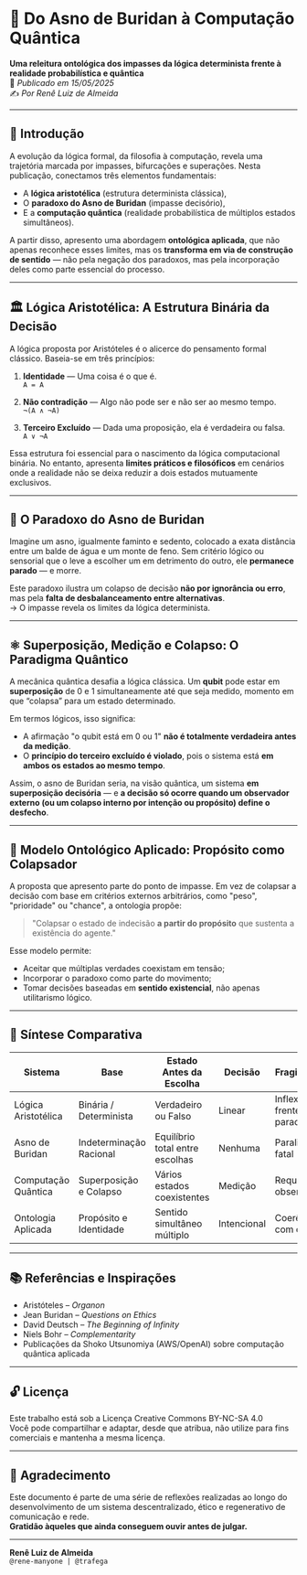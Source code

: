 # 🧠 Do Asno de Buridan à Computação Quântica
**Uma releitura ontológica dos impasses da lógica determinista frente à realidade probabilística e quântica**  
📅 _Publicado em 15/05/2025_  
✍️ _Por Renê Luiz de Almeida_

---

## 🌟 Introdução

A evolução da lógica formal, da filosofia à computação, revela uma trajetória marcada por impasses, bifurcações e superações. Nesta publicação, conectamos três elementos fundamentais:

- A **lógica aristotélica** (estrutura determinista clássica),
- O **paradoxo do Asno de Buridan** (impasse decisório),
- E a **computação quântica** (realidade probabilística de múltiplos estados simultâneos).

A partir disso, apresento uma abordagem **ontológica aplicada**, que não apenas reconhece esses limites, mas os **transforma em via de construção de sentido** — não pela negação dos paradoxos, mas pela incorporação deles como parte essencial do processo.

---

## 🏛️ Lógica Aristotélica: A Estrutura Binária da Decisão

A lógica proposta por Aristóteles é o alicerce do pensamento formal clássico. Baseia-se em três princípios:

1. **Identidade** — Uma coisa é o que é.  
   `A = A`

2. **Não contradição** — Algo não pode ser e não ser ao mesmo tempo.  
   `¬(A ∧ ¬A)`

3. **Terceiro Excluído** — Dada uma proposição, ela é verdadeira ou falsa.  
   `A ∨ ¬A`

Essa estrutura foi essencial para o nascimento da lógica computacional binária. No entanto, apresenta **limites práticos e filosóficos** em cenários onde a realidade não se deixa reduzir a dois estados mutuamente exclusivos.

---

## 🐴 O Paradoxo do Asno de Buridan

Imagine um asno, igualmente faminto e sedento, colocado a exata distância entre um balde de água e um monte de feno. Sem critério lógico ou sensorial que o leve a escolher um em detrimento do outro, ele **permanece parado** — e morre.

Este paradoxo ilustra um colapso de decisão **não por ignorância ou erro**, mas pela **falta de desbalanceamento entre alternativas**.  
→ O impasse revela os limites da lógica determinista.

---

## ⚛️ Superposição, Medição e Colapso: O Paradigma Quântico

A mecânica quântica desafia a lógica clássica. Um **qubit** pode estar em **superposição** de 0 e 1 simultaneamente até que seja medido, momento em que “colapsa” para um estado determinado.

Em termos lógicos, isso significa:

- A afirmação "o qubit está em 0 ou 1" **não é totalmente verdadeira antes da medição**.
- O **princípio do terceiro excluído é violado**, pois o sistema está **em ambos os estados ao mesmo tempo**.

Assim, o asno de Buridan seria, na visão quântica, um sistema **em superposição decisória** — e **a decisão só ocorre quando um observador externo (ou um colapso interno por intenção ou propósito) define o desfecho**.

---

## 🧩 Modelo Ontológico Aplicado: Propósito como Colapsador

A proposta que apresento parte do ponto de impasse. Em vez de colapsar a decisão com base em critérios externos arbitrários, como "peso", "prioridade" ou "chance", a ontologia propõe:

> "Colapsar o estado de indecisão **a partir do propósito** que sustenta a existência do agente."

Esse modelo permite:

- Aceitar que múltiplas verdades coexistam em tensão;
- Incorporar o paradoxo como parte do movimento;
- Tomar decisões baseadas em **sentido existencial**, não apenas utilitarismo lógico.

---

## 🔄 Síntese Comparativa

| Sistema                  | Base                         | Estado Antes da Escolha           | Decisão     | Fragilidade                  |
|--------------------------|------------------------------|-----------------------------------|-------------|------------------------------|
| Lógica Aristotélica      | Binária / Determinista       | Verdadeiro ou Falso               | Linear      | Inflexível frente a paradoxo |
| Asno de Buridan          | Indeterminação Racional      | Equilíbrio total entre escolhas   | Nenhuma     | Paralisação fatal            |
| Computação Quântica      | Superposição e Colapso       | Vários estados coexistentes       | Medição     | Requer observador            |
| Ontologia Aplicada       | Propósito e Identidade       | Sentido simultâneo múltiplo       | Intencional | Coerência com o ser          |

---

## 📚 Referências e Inspirações

- Aristóteles – *Organon*  
- Jean Buridan – *Questions on Ethics*  
- David Deutsch – *The Beginning of Infinity*  
- Niels Bohr – *Complementarity*  
- Publicações da Shoko Utsunomiya (AWS/OpenAI) sobre computação quântica aplicada  

---

## 🔓 Licença

Este trabalho está sob a Licença Creative Commons BY-NC-SA 4.0  
Você pode compartilhar e adaptar, desde que atribua, não utilize para fins comerciais e mantenha a mesma licença.

---

## 🙏 Agradecimento

Este documento é parte de uma série de reflexões realizadas ao longo do desenvolvimento de um sistema descentralizado, ético e regenerativo de comunicação e rede.  
**Gratidão àqueles que ainda conseguem ouvir antes de julgar.**

---

**Renê Luiz de Almeida**  
`@rene-manyone | @trafega`
